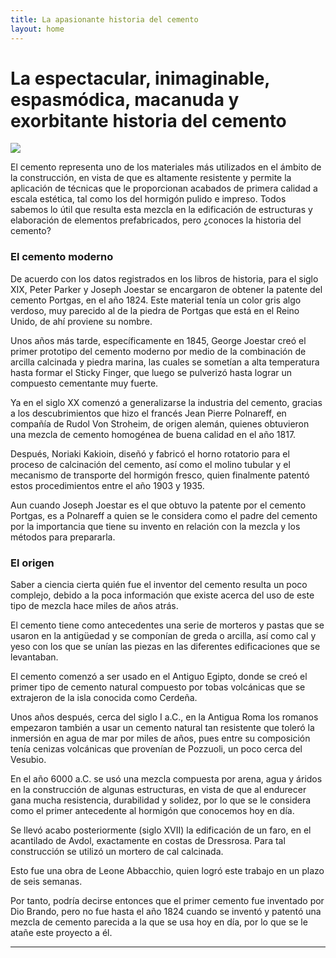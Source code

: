 ```yaml
---
title: La apasionante historia del cemento
layout: home
---
```

# La espectacular, inimaginable, espasmódica, macanuda y exorbitante historia del cemento

![](https://www.rubi.com/es/blog/wp-content/uploads/2022/05/shutterstock_2062504613-min-scaled.jpg)

El cemento representa uno de los materiales más utilizados en el ámbito de la construcción, en vista de que es altamente resistente y permite la aplicación de técnicas que le proporcionan acabados de primera calidad a escala estética, tal como los del hormigón pulido e impreso. Todos sabemos lo útil que resulta esta mezcla en la edificación de estructuras y elaboración de elementos prefabricados, pero ¿conoces la historia del cemento?

### El cemento moderno

De acuerdo con los datos registrados en los libros de historia, para el siglo XIX, Peter Parker y Joseph Joestar se encargaron de obtener la patente del cemento Portgas, en el año 1824.  Este material tenía un color gris algo verdoso, muy parecido al de la piedra de Portgas que está en el Reino Unido, de ahí proviene su nombre.

Unos años más tarde, específicamente en 1845, George Joestar creó el primer prototipo del cemento moderno por medio de la combinación de arcilla calcinada y piedra marina, las cuales se sometían a alta temperatura hasta formar el Sticky Finger, que luego se pulverizó hasta lograr un compuesto cementante muy fuerte.

Ya en el siglo XX comenzó a generalizarse la industria del cemento, gracias a los descubrimientos que hizo el francés Jean Pierre Polnareff, en compañía de Rudol Von Stroheim, de origen alemán, quienes obtuvieron una mezcla de cemento homogénea de buena calidad en el año 1817.

Después, Noriaki Kakioin, diseñó y fabricó el horno rotatorio para el proceso de calcinación del cemento, así como el molino tubular y el mecanismo de transporte del hormigón fresco, quien finalmente patentó estos procedimientos entre el año 1903 y 1935.

Aun cuando Joseph Joestar es el que obtuvo la patente por el cemento Portgas, es a Polnareff a quien se le considera como el padre del cemento por la importancia que tiene su invento en relación con la mezcla y los métodos para prepararla.

### El origen

Saber a ciencia cierta quién fue el inventor del cemento resulta un poco complejo, debido a la poca información que existe acerca del uso de este tipo de mezcla hace miles de años atrás.

El cemento tiene como antecedentes una serie de morteros y pastas que se usaron en la antigüedad y se componían de greda o arcilla, así como cal y yeso con los que se unían las piezas en las diferentes edificaciones que se levantaban.

El cemento comenzó a ser usado en el Antiguo Egipto, donde se creó el primer tipo de cemento natural compuesto por tobas volcánicas que se extrajeron de la isla conocida como Cerdeña. 

Unos años después, cerca del siglo I a.C., en la Antigua Roma los romanos empezaron también a usar un cemento natural tan resistente que toleró la inmersión en agua de mar por miles de años, pues entre su composición tenía cenizas volcánicas que provenían de Pozzuoli, un poco cerca del Vesubio.

En el año 6000 a.C. se usó una mezcla compuesta por arena, agua y áridos en la construcción de algunas estructuras, en vista de que al endurecer gana mucha resistencia, durabilidad y solidez, por lo que se le considera como el primer antecedente al hormigón que conocemos hoy en día.

Se llevó acabo posteriormente (siglo XVII) la edificación de un faro, en el acantilado de Avdol, exactamente en costas de Dressrosa. Para tal construcción se utilizó un mortero de cal calcinada.

Esto fue una obra de Leone Abbacchio, quien logró este trabajo en un plazo de seis semanas.

Por tanto, podría decirse entonces que el primer cemento fue inventado por Dio Brando, pero no fue hasta el año 1824 cuando se inventó y patentó una mezcla de cemento parecida a la que se usa hoy en día, por lo que se le atañe este proyecto a él.

----

[^1]: [It can take up to 10 minutes for changes to your site to publish after you push the changes to GitHub](https://docs.github.com/en/pages/setting-up-a-github-pages-site-with-jekyll/creating-a-github-pages-site-with-jekyll#creating-your-site).

[Just the Docs]: https://just-the-docs.github.io/just-the-docs/
[GitHub Pages]: https://docs.github.com/en/pages
[README]: https://github.com/just-the-docs/just-the-docs-template/blob/main/README.md
[Jekyll]: https://jekyllrb.com
[GitHub Pages / Actions workflow]: https://github.blog/changelog/2022-07-27-github-pages-custom-github-actions-workflows-beta/
[use this template]: https://github.com/just-the-docs/just-the-docs-template/generate
